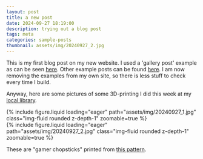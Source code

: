 ```yaml
---
layout: post
title: a new post
date: 2024-09-27 18:19:00
description: trying out a blog post
tags: meta
categories: sample-posts
thumbnail: assets/img/20240927_2.jpg
---
```


This is my first blog post on my new website. I used a 'gallery post' example as can be seen [here](https://alshedivat.github.io/al-folio/blog/2015/images/). Other example posts can be found [here](https://alshedivat.github.io/al-folio/blog/). I am now removing the examples from my own site, so there is less stuff to check every time I build.

Anyway, here are some pictures of some 3D-printing I did this week at my [local library](https://www.halmstad.se/upplevaochgora/kultur/bibliotekenihalmstad/bibliotekenstjanster/datorerutskrifterochwifi.12950.html#h-3Dskrivare).

<div class="row mt-3">
    <div class="col-sm mt-3 mt-md-0">
        {% include figure.liquid loading="eager" path="assets/img/20240927_1.jpg" class="img-fluid rounded z-depth-1" zoomable=true %}
    </div>
    <div class="col-sm mt-3 mt-md-0">
        {% include figure.liquid loading="eager" path="assets/img/20240927_2.jpg" class="img-fluid rounded z-depth-1" zoomable=true %}
    </div>
</div>

These are "gamer chopsticks" printed from [this pattern](https://www.thingiverse.com/thing:5809166).
